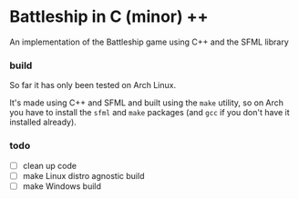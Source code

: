 # Battleship in C (minor) ++

An implementation of the Battleship game using C++ and the SFML library

### build

So far it has only been tested on Arch Linux.

It's made using C++ and SFML and built using the `make` utility, so on Arch you have to install the `sfml` and `make` packages (and `gcc` if you don't have it installed already).

### todo

- [ ] clean up code
- [ ] make Linux distro agnostic build
- [ ] make Windows build